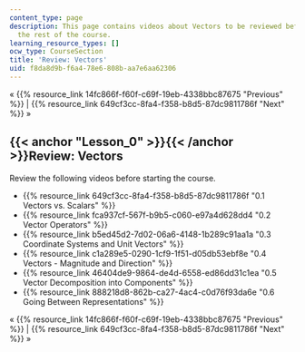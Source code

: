 ```yaml
---
content_type: page
description: This page contains videos about Vectors to be reviewed before starting
  the rest of the course.
learning_resource_types: []
ocw_type: CourseSection
title: 'Review: Vectors'
uid: f8da8d9b-f6a4-78e6-808b-aa7e6aa62306
---
```


« {{% resource_link 14fc866f-f60f-c69f-19eb-4338bbc87675 "Previous" %}} | {{% resource_link 649cf3cc-8fa4-f358-b8d5-87dc9811786f "Next" %}} »

{{< anchor "Lesson_0" >}}{{< /anchor >}}Review: Vectors
-------------------------------------------------------

Review the following videos before starting the course.

*   {{% resource_link 649cf3cc-8fa4-f358-b8d5-87dc9811786f "0.1 Vectors vs. Scalars" %}}
*   {{% resource_link fca937cf-567f-b9b5-c060-e97a4d628dd4 "0.2 Vector Operators" %}}
*   {{% resource_link b5ed45d2-7d02-06a6-4148-1b289c91aa1a "0.3 Coordinate Systems and Unit Vectors" %}}
*   {{% resource_link c1a289e5-0290-1cf9-1f51-d05db53ebf8e "0.4 Vectors - Magnitude and Direction" %}}
*   {{% resource_link 46404de9-9864-de4d-6558-ed86dd31c1ea "0.5 Vector Decomposition into Components" %}}
*   {{% resource_link 888218d8-862b-ca27-4ac4-c0d76f93da6e "0.6 Going Between Representations" %}}

« {{% resource_link 14fc866f-f60f-c69f-19eb-4338bbc87675 "Previous" %}} | {{% resource_link 649cf3cc-8fa4-f358-b8d5-87dc9811786f "Next" %}} »